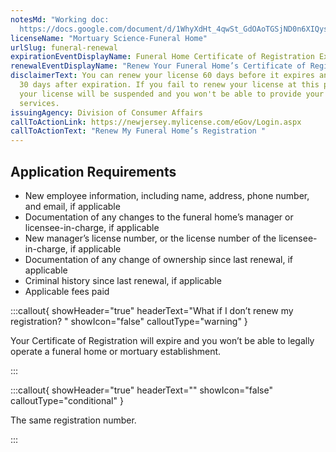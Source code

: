 ```yaml
---
notesMd: "Working doc:
  https://docs.google.com/document/d/1WhyXdHt_4qwSt_GdOAoTGSjND0n6XIQyse6VYfMzECQ/edit?tab=t.0#heading=h.8lw8lq8qmscd"
licenseName: "Mortuary Science-Funeral Home"
urlSlug: funeral-renewal
expirationEventDisplayName: Funeral Home Certificate of Registration Expiration
renewalEventDisplayName: "Renew Your Funeral Home’s Certificate of Registration"
disclaimerText: You can renew your license 60 days before it expires and up to
  30 days after expiration. If you fail to renew your license at this point,
  your license will be suspended and you won't be able to provide your licensed
  services.
issuingAgency: Division of Consumer Affairs
callToActionLink: https://newjersey.mylicense.com/eGov/Login.aspx
callToActionText: "Renew My Funeral Home’s Registration "
---
```


## Application Requirements

- New employee information, including name, address, phone number, and email, if applicable
- Documentation of any changes to the funeral home’s manager or licensee-in-charge, if applicable
- New manager’s license number, or the license number of the licensee-in-charge, if applicable
- Documentation of any change of ownership since last renewal, if applicable
- Criminal history since last renewal, if applicable
- Applicable fees paid

:::callout{ showHeader="true" headerText="What if I don’t renew my registration? " showIcon="false" calloutType="warning" }

Your Certificate of Registration will expire and you won’t be able to legally operate a funeral home or mortuary establishment.

:::

:::callout{ showHeader="true" headerText="" showIcon="false" calloutType="conditional" }

The same registration number.

:::
